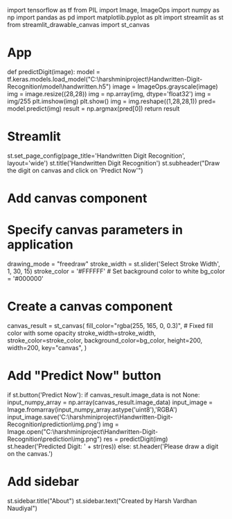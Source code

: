 import tensorflow as tf
from PIL import Image, ImageOps
import numpy as np
import pandas as pd
import matplotlib.pyplot as plt
import streamlit as st
from streamlit_drawable_canvas import st_canvas

# App
def predictDigit(image):
    model = tf.keras.models.load_model("C:\harshminiproject\Handwritten-Digit-Recognition\model\handwritten.h5")
    image = ImageOps.grayscale(image)
    img = image.resize((28,28))
    img = np.array(img, dtype='float32')
    img = img/255
    plt.imshow(img)
    plt.show()
    img = img.reshape((1,28,28,1))
    pred= model.predict(img)
    result = np.argmax(pred[0])
    return result

# Streamlit 
st.set_page_config(page_title='Handwritten Digit Recognition', layout='wide')
st.title('Handwritten Digit Recognition')
st.subheader("Draw the digit on canvas and click on 'Predict Now'")

# Add canvas component
# Specify canvas parameters in application
drawing_mode = "freedraw"
stroke_width = st.slider('Select Stroke Width', 1, 30, 15)
stroke_color = '#FFFFFF' # Set background color to white
bg_color = '#000000'

# Create a canvas component
canvas_result = st_canvas(
    fill_color="rgba(255, 165, 0, 0.3)",  # Fixed fill color with some opacity
    stroke_width=stroke_width,
    stroke_color=stroke_color,
    background_color=bg_color,
    height=200,
    width=200,
    key="canvas",
)

# Add "Predict Now" button
if st.button('Predict Now'):
    if canvas_result.image_data is not None:
        input_numpy_array = np.array(canvas_result.image_data)
        input_image = Image.fromarray(input_numpy_array.astype('uint8'),'RGBA')
        input_image.save('C:\harshminiproject\Handwritten-Digit-Recognition\prediction\img.png')
        img = Image.open("C:\harshminiproject\Handwritten-Digit-Recognition\prediction\img.png")
        res = predictDigit(img)
        st.header('Predicted Digit: ' + str(res))
    else:
        st.header('Please draw a digit on the canvas.')

# Add sidebar
st.sidebar.title("About")
st.sidebar.text("Created by Harsh Vardhan Naudiyal")
